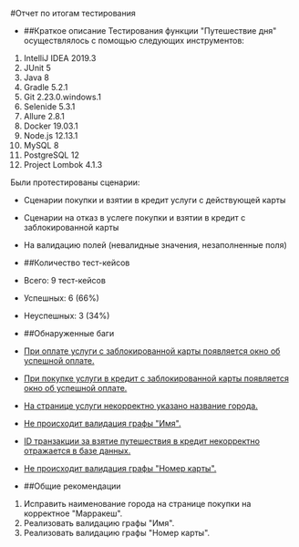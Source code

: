#Отчет по итогам тестирования
* ##Краткое описание
Тестирования функции "Путешествие дня" осуществлялось с помощью следующих инструментов:
1. IntelliJ IDEA 2019.3
2. JUnit 5
3. Java 8
4. Gradle 5.2.1
5. Git 2.23.0.windows.1 
6. Selenide 5.3.1
7. Allure 2.8.1
8. Docker 19.03.1
9. Node.js 12.13.1
10. MySQL 8
11. PostgreSQL 12
12. Project Lombok 4.1.3

Были протестированы сценарии:
* Сценарии покупки и взятии в кредит услуги с действующей карты
* Сценарии на отказ в услеге покупки и взятии в кредит с заблокированной карты
* На валидацию полей (невалидные значения, незаполненные поля)

* ##Количество тест-кейсов
* Всего: 9 тест-кейсов
* Успешных: 6 (66%)
* Неуспешных: 3 (34%)

* ##Обнаруженные баги
* [При оплате услуги с заблокированной карты появляется окно об успешной оплате.](https://github.com/Montren/diplom_project/issues/1)
* [При покупке услуги в кредит с заблокированной карты появляется окно об успешной оплате.](https://github.com/Montren/diplom_project/issues/2)
* [На странице услуги некорректно указано название города.](https://github.com/Montren/diplom_project/issues/3)
* [Не происходит валидация графы "Имя".](https://github.com/Montren/diplom_project/issues/4)
* [ID транзакции за взятие путешествия в кредит некорректно отражается в базе данных.](https://github.com/Montren/diplom_project/issues/5)
* [Не происходит валидация графы "Номер карты".](https://github.com/Montren/diplom_project/issues/6)

* ##Общие рекомендации
1. Исправить наименование города на странице покупки на корректное "Марракеш".
2. Реализовать валидацию графы "Имя".
3. Реализовать валидацию графы "Номер карты".